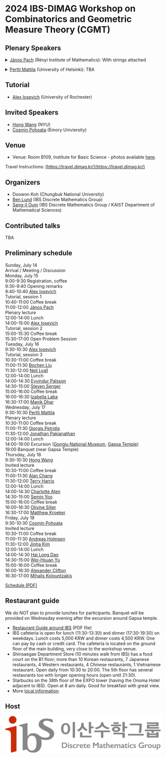 ---
---
# 2024 IBS-DIMAG Workshop on Combinatorics and Geometric Measure Theory (CGMT)

## Plenary Speakers
<p><details><summary><a href="https://www.renyi.hu/~pach/">János Pach</a> (Rényi Institute of Mathematics):
  With strings attached</summary>The intersection graph of a collection \(C\) of sets is the graph whose vertex set is \(C\) and in which two sets in \(C\) are connected by an edge if and only if they have nonempty intersection. String graphs, intersection graphs of continuous curves (``strings") in the plane have been studied intensively since the 1960s, for their exciting algorithmic and combinatorial properties and their applications in chip design, network theory, graph drawing and elsewhere. After giving a whirlwind tour of string graph theory, I will present some recent results and annoying open problems. In particular, I will sketch the proof of the following theorem, joint with Jacob Fox and Andrew Suk. Given a set \(R\) of \(n\) red curves, and and a set \(B\) of \(n\) blue curves in the plane such that any two of them meet at most once, there are subsets \(R' \subset R\) and \(B' \subset B\) with \(|R'|, |B'| \geq \Omega(n)\) with the property that either every curve in \(R'\) crosses every curve in \(B'\), or every curve in \(R'\) is disjoint from every curve in \(B'\).</details></p>
<p><details><summary><a href="https://en.wikipedia.org/wiki/Pertti_Mattila">Pertti Mattila</a> (University of Helsinki):
  TBA</summary>Abstract TBA</details></p>


## Tutorial
- [Alex Iosevich](https://people.math.rochester.edu/faculty/iosevich/) (University of Rochester)

## Invited Speakers
- [Hong Wang](https://sites.google.com/view/hongwang/home) (NYU)
- [Cosmin Pohoata](https://pohoatza.wordpress.com/about/) (Emory Univiersity)

## Venue

- Venue: Room B109, Institute for Basic Science - photos available [here](https://dimag.ibs.re.kr/2018/12/).

Travel Instructions: [https://travel.dimag.kr/](https://travel.dimag.kr/)

## Organizers

- Doowon Koh (Chungbuk National University)
- [Ben Lund](http://www.ben-lund.com) (IBS Discrete Mathematics Group)
- [Sang-il Oum](https://dimag.ibs.re.kr/home/sangil/) (IBS Discrete Mathematics Group / KAIST Department of Mathematical Sciences)

## Contributed talks

TBA

## Preliminary schedule

<div class="calendar">            
    <div class="day-header">Sunday, July 14</div>
    <div class="event col-1 time-14-19">Arrival / Meeting / Discussion</div>
    <div class="day-header">Monday, July 15</div>
    <div class="event col-2 time-9-9-30">9:00-9:30 Registration, coffee</div>
    <div class="event col-2 time-9-30-9-40">9:30-9:40 Opening remarks</div>
    <div class="event col-2 time-9-40-10-40">9:40-10:40 <a href="https://people.math.rochester.edu/faculty/iosevich/">Alex Iosevich</a> <div class="type">Tutorial, session 1</div></div>
    <div class="event col-2 time-10-40-11">10:40-11:00 Coffee break</div>
    <div class="event col-2 time-11-12">11:00-12:00 <a href="https://www.renyi.hu/~pach/">János Pach</a> <div class="type">Plenary lecture</div></div>
    <div class="event col-2 time-12-14">12:00-14:00 Lunch</div>
    <div class="event col-2 time-14-15">14:00-15:00 <a href="https://people.math.rochester.edu/faculty/iosevich/">Alex Iosevich</a> <div class="type">Tutorial, session 2</div></div>
    <div class="event col-2 time-15-15-30">15:00-15:30 Coffee break</div>
    <div class="event col-2 time-15-30-17">15:30-17:00 Open Problem Session</div>
    <div class="day-header">Tuesday, July 16</div>
    <div class="event col-3 time-9-30-10-30">9:30-10:30 <a href="https://people.math.rochester.edu/faculty/iosevich/">Alex Iosevich</a> <div class="type">Tutorial, session 3</div></div>
    <div class="event col-3 time-10-30-11">10:30-11:00 Coffee break</div>
    <div class="event col-3 time-11-11-30">11:00-11:30 <a href="https://sites.google.com/view/bochen-liu-math">Bochen Liu</a> </div>
    <div class="event col-3 time-11-30-12">11:30-12:00 <a href="http://alpha.math.uga.edu/~lyall/">Neil Lyall</a> </div>
    <div class="event col-3 time-12-14">12:00-14:00 Lunch</div>
    <div class="event col-3 time-14-14-30">14:00-14:30 <a href="https://personal.math.vt.edu/palsson/">Eyvindur Palsson</a> </div>
    <div class="event col-3 time-14-30-15">14:30-15:00 <a href="http://people.missouristate.edu/stevensenger/math.html">Steven Senger</a> </div>
    <div class="event col-3 time-15-16">15:00-16:00 Coffee break</div>
    <div class="event col-3 time-16-16-30">16:00-16:30 <a href="https://personal.math.ubc.ca/~ilaba/">Izabella Laba</a> </div>
    <div class="event col-3 time-16-30-17">16:30-17:00 <a href="https://dharmanik.github.io">Manik Dhar</a> </div>
    <div class="day-header">Wednesday, July 17</div>
    <div class="event col-4 time-9-30-10-30">9:30-10:30 <a href="https://en.wikipedia.org/wiki/Pertti_Mattila">Pertti Mattila</a> <div class="type">Plenary lecture</div></div>
    <div class="event col-4 time-10-30-11">10:30-11:00 Coffee break</div>
    <div class="event col-4 time-11-11-30">11:00-11:30 <a href="https://www.math.uga.edu/directory/people/giorgis-petridis">Giorgis Petridis</a> </div>
    <div class="event col-4 time-11-30-12">11:30-12:00 <a href="https://people.math.rochester.edu/faculty/jonpak/">Jonathan Pakianathan</a> </div>
    <div class="event col-4 time-12-14">12:00-14:00 Lunch</div>
    <div class="event col-4 time-14-19">14:00-19:00 Excursion (<a href="https://gongju.museum.go.kr/eng/index.do">Gongju National Museum</a>, <a href="http://koreantempleguide.com/gapsa-temple-갑사-gongju-chungcheongnam-do/">Gapsa Temple</a>)</div>
    <div class="event col-4 time-19">19:00 Banquet (near Gapsa Temple)</div>
    <div class="day-header">Thursday, July 18</div>
    <div class="event col-5 time-9-30-10-30">9:30-10:30 <a href="https://sites.google.com/view/hongwang/home">Hong Wang</a> <div class="type">Invited lecture</div></div>
    <div class="event col-5 time-10-30-11">10:30-11:00 Coffee break</div>
    <div class="event col-5 time-11-11-30">11:00-11:30 <a href="https://sites.google.com/view/alanchang/home">Alan Chang</a> </div>
    <div class="event col-5 time-11-30-12">11:30-12:00 <a href="https://sites.google.com/view/terryljh/home">Terry Harris</a> </div>
    <div class="event col-5 time-12-14">12:00-14:00 Lunch</div>
    <div class="event col-5 time-14-14-30">14:00-14:30 <a href="https://aten.cool">Charlotte Aten</a> </div>
    <div class="event col-5 time-14-30-15">14:30-15:00 <a href="https://sites.google.com/site/seminmathematics">Semin Yoo</a> </div>
    <div class="event col-5 time-15-16">15:00-16:00 Coffee break</div>
    <div class="event col-5 time-16-16-30">16:00-16:30 <a href="https://math.berkeley.edu/people/grad/olivine-silier">Olivine Silier</a> </div>
    <div class="event col-5 time-16-30-17">16:30-17:00 <a href="https://uwaterloo.ca/combinatorics-and-optimization/contacts/matthew-kroeker">Matthew Kroeker</a> </div>
    <div class="day-header">Friday, July 19</div>
    <div class="event col-6 time-9-30-10-30">9:30-10:30 <a href="https://pohoatza.wordpress.com/about/">Cosmin Pohoata</a> <div class="type">Invited lecture</div></div>
    <div class="event col-6 time-10-30-11">10:30-11:00 Coffee break</div>
    <div class="event col-6 time-11-11-30">11:00-11:30 <a href="http://mathsci.kaist.ac.kr/~andreash/newpage/home.html">Andreas Holmsen</a> </div>
    <div class="event col-6 time-11-30-12">11:30-12:00 <a href="https://sites.google.com/view/jinhakim">Jinha Kim</a> </div>
    <div class="event col-6 time-12-14">12:00-14:00 Lunch</div>
    <div class="event col-6 time-14-14-30">14:00-14:30 <a href="https://mathematics.ku.edu/people/hai-long-dao">Hai Long Dao</a> </div>
    <div class="event col-6 time-14-30-15">14:30-15:00 <a href="https://sites.google.com/view/weihsuanyu">Wei-Hsuan Yu</a> </div>
    <div class="event col-6 time-15-16">15:00-16:00 Coffee break</div>
    <div class="event col-6 time-16-16-30">16:00-16:30 <a href="https://sites.google.com/view/alexander-clifton/home">Alexander Clifton</a> </div>
    <div class="event col-6 time-16-30-17">16:30-17:00 <a href="https://eigen-space.org">Mihalis Kolountzakis</a> </div>
</div>

[Schedule (PDF)](https://github.com/user-attachments/files/15535423/IBS_workshop_on_interactions_between_combinatorics_and_measure_theory.8.pdf)

## Restaurant guide

We do NOT plan to provide lunches for participants. Banquet will be provided on Wednesday evening after the excursion around Gapsa temple.
- [Restaurant Guide around IBS](http://www.micedaejeon.com/images/djec/link/Restaurant_Guide_Book_Around_DCC_Eng.pdf) (PDF file)
- IBS cafeteria is open for lunch (11:30-13:30) and dinner (17:30-19:30) on weekdays. Lunch costs 5,000 KRW and dinner costs 4,500 KRW. One can pay by cash or credit card. The cafeteria is located on the ground floor of the main building, very close to the workshop venue.
- Shinsaegae Department Store (10 minutes walk from IBS) has a food court on the B1 floor; more than 10 Korean restaurants, 7 Japanese restaurants, 4 Western restaurants, 4 Chinese restaurants, 1 Vietnamese restaurant. Open daily from 10:30 to 20:00. The 5th floor has several restaurants too with longer opening hours (open until 21:30).
- Starbucks on the 38th floor of the EXPO tower (having the Onoma Hotel adjacent to IBS). Open at 8 am daily. Good for breakfast with great view.
- More [local information](https://travel.dimag.kr/localinfo/).

## Host 

<div id="logo"><a href="https://dimag.ibs.re.kr/"><img src="/assets/dimag.png" alt="IBS Discrete Mathematics Group" /></a> 

